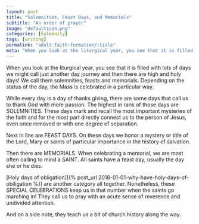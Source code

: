 ```yaml
---
layout: post
title: "Solemnities, Feast Days, and Memorials"
subtitle: "An order of prayer"
image: "defaulticon.png"
categories: [Solemnity]
tags: [writing]
permalink: "adult-faith-formation/:title"
meta: "When you look at the liturgical year, you see that it is filled with lots of days we might call just another day journey and then there are high and holy days! We call them solemnities, feasts and memorials. Depending on the status of the day, the Mass is celebrated in a particular way."
---
```

When you look at the liturgical year, you see that it is filled with lots of days we might call just another day journey and then there are high and holy days! We call them solemnities, feasts and memorials. Depending on the status of the day, the Mass is celebrated in a particular way.
<!--more-->

While every day is a day of thanks giving, there are some days that call us to thank God with more passion. The highest in rank of those days are SOLEMNITIES. These days mark and recall the most important mysteries of the faith and for the most part directly connect us to the person of Jesus, even once removed or with one degree of separation.

Next in line are FEAST DAYS. On these days we honor a mystery or title of the Lord, Mary or saints of particular importance in the history of salvation.

Then there are MEMORIALS. When celebrating a memorial, we are most often calling to mind a SAINT. All saints have a feast day, usually the day she or he dies.

[Holy days of obligation]({% post_url 2018-01-01-why-have-holy-days-of-obiligation %}) are another category all together. Nonetheless, these SPECIAL CELEBRATIONS keep us in that number when the saints go marching in! They call us to pray with an acute sense of reverence and undivided attention.

And on a side note, they teach us a bit of church history along the way.